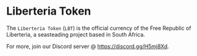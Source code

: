 # Liberteria Token
The `Liberteria Token` (`LBT`) is the official currency of the Free Republic of Liberteria, a seasteading project based in South Africa.

For more, join our Discord server @ https://discord.gg/H5mj8Xd.
